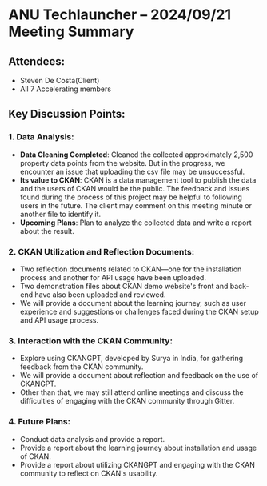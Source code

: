 # ANU Techlauncher – 2024/09/21 Meeting Summary

## Attendees:
- Steven De Costa(Client)
- All 7 Accelerating members

## Key Discussion Points:

### 1. Data Analysis:
- **Data Cleaning Completed**: Cleaned the collected approximately 2,500 property data points from the website. But in the progress, we encounter an issue that uploading the csv file may be unsuccessful.
- **Its value to CKAN**: CKAN is a data management tool to publish the data and the users of CKAN would be the public. The feedback and issues found during the process of this project may be helpful to following users in the future. The client may comment on this meeting minute or another file to identify it.  
- **Upcoming Plans**: Plan to analyze the collected data and write a report about the result.

### 2. CKAN Utilization and Reflection Documents:
- Two reflection documents related to CKAN—one for the installation process and another for API usage have been uploaded.
- Two demonstration files about CKAN demo website's front and back-end have also been uploaded and reviewed.
- We will provide a document about the learning journey, such as user experience and suggestions or challenges faced during the CKAN setup and API usage process.

### 3. Interaction with the CKAN Community:
- Explore using CKANGPT, developed by Surya in India, for gathering feedback from the CKAN community.
- We will provide a document about reflection and feedback on the use of CKANGPT.
- Other than that, we may still attend online meetings and discuss the difficulties of engaging with the CKAN community through Gitter.

### 4. Future Plans:
- Conduct data analysis and provide a report.
- Provide a report about the learning journey about installation and usage of CKAN. 
- Provide a report about utilizing CKANGPT and engaging with the CKAN community to reflect on CKAN's usability.
